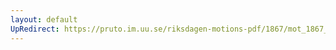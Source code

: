 ```yaml
---
layout: default
UpRedirect: https://pruto.im.uu.se/riksdagen-motions-pdf/1867/mot_1867__ak__249/mot_1867__ak__249-001.pdf
---
```

